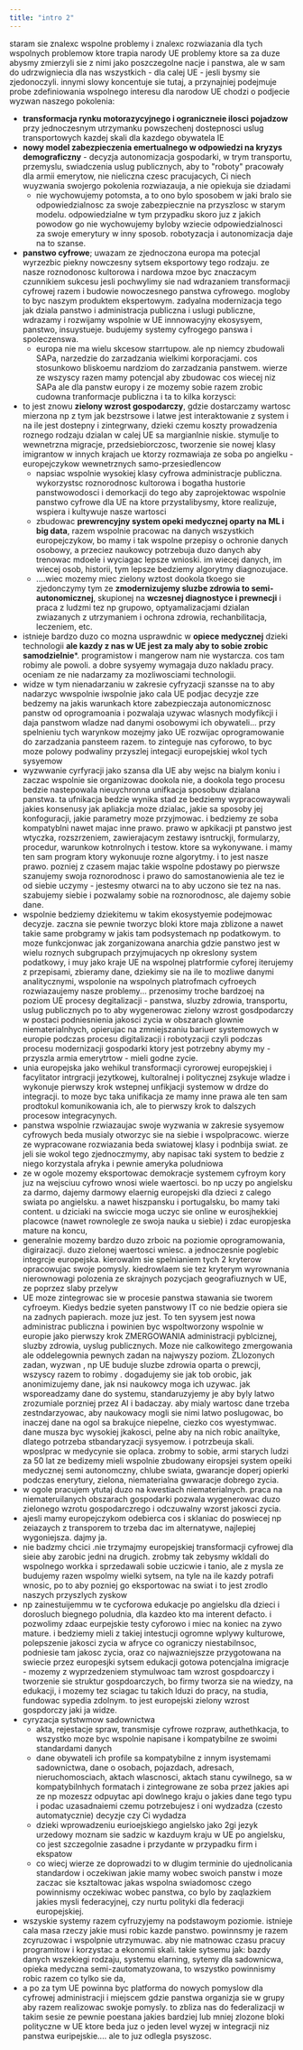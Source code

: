 ```yaml
---
title: "intro 2"
---
```


staram sie znalexc wspolne problemy i znalexc rozwiazania dla tych wspolnych problemow ktore trapia narody UE
problemy ktore sa za duze abysmy zmierzyli sie z nimi jako poszczegolne nacje i panstwa,
ale w sam do udrzwigniecia dla nas wszystkich - dla calej UE - jesli bysmy sie zjedonoczyli.
innymi slowy koncentuje sie tutaj, a przynajniej podejmuje probe zdefiniowania wspolnego interesu dla narodow UE
chodzi o podjecie wyzwan naszego pokolenia:
* **transformacja rynku motorazycyjnego i ograniczneie ilosci pojadzow** przy jednoczesnym utrzymanku powszechenj dostepnosci uslug transportowych kazdej skali dla kazdego obywatela IE
* **nowy model zabezpieczenia emertualnego w odpowiedzi na kryzys demograficzny** - decyzja autonomizacja gospodarki, w trym transportu, przemyslu, swiadczenia uslug publicznych, aby to "roboty" pracowały dla armii emerytow, nie nieliczna czesc pracujacych, Ci niech wuyzwania swojergo pokolenia rozwiazauja, a nie opiekuja sie dziadami
    * nie wychowujemy potomsta, a to ono bylo sposobem w jaki bralo sie odpowiedzialnosc za swoje zabezpiecznie na przyszlosc w starym modelu. odpowiedzialne w tym przypadku skoro juz z jakich powodow go nie wychowujemy byloby wziecie odpowiedzialnosci za swoje emerytury w inny sposob. robotyzacja i autonomizacja daje na to szanse.
* **panstwo cyfrowe**; uwazam ze zjednoczona europa ma potecjal wyrzezbic piekny nowczesny sytsem eksportowy tego rodzaju. ze nasze roznodonosc kultorowa i nardowa mzoe byc znaczacym czunnikiem sukcesu jesli pochwylimy sie nad wdrazaniem transformacji cyfrowej razem i budowie nowoczesnego panstwa cyfrowego. mogloby to byc naszym produktem ekspertowym. zadyalna modernizacja tego jak dziala panstwo i administracja publiczna i uslugi publiczne, wdrazamy i rozwijamy wspolnie w UE innnowacyjny ekosysyem, panstwo, insuystueje. budujemy systemy cyfrogego panswa i spoleczenswa.
    * europa nie ma wielu skcesow starrtupow. ale np niemcy zbudowali SAPa, narzedzie do zarzadzania wielkimi korporacjami. cos stosunkowo bliskoemu nardziom do zarzadzania panstwem. wierze ze wszyscy razen mamy potencjal aby zbudowac cos wiecej niz SAPa ale dla panstw europy i ze mozemy sobie razem zrobic cudowna tranformacje publiczna i ta to kilka korzysci:
* to jest znowu **zielony wzrost gospodarczy**, gdzie dostarczamy wartosc mierzona np z tym jak bezstrsowe i latwe jest interaktowanie z system i na ile jest dostepny i zintegrwany, dzieki czemu koszty prowadzenia roznego rodzaju dzialan w calej UE sa margianlnie niskie. stymulje to wewnetrzna migracje, przedsiebiorczosc, tworzenie sie nowej klasy imigrantow w innych krajach ue ktorzy rozmawiaja ze soba po angielku - europejczykow wewnetrznych samo-przesiedlencow 
    * napsiac wspolnie wysokiej klasy cyfrowa administracje publiczna. wykorzystsc roznorodnosc kultorowa i bogatha hustorie panstwowodosci i demorkacji do tego aby zaprojektowac wspolnie panstwo cyfrowe dla UE na ktore przystalibysmy, ktore realizuje, wspiera i kultywuje nasze wartosci
    * zbudowac **prewrencyjny system opeki medycznej oparty na ML i big data**, razem wspolnie pracowac na danych wszystkich europejczykow, bo mamy i tak wspolne przepisy o ochronie danych osobowy, a przeciez naukowcy potrzebuja duzo danych aby trenowac mdoele i wyciagac lepsze wnioski. im wiecej danych, im wiecej osob, historii, tym lepsze bedziemy algorytmy diagnozujace. 
    * ....wiec mozemy miec zielony wztost dookola tkoego sie zjedonczymy tym ze **zmodernizujemy sluzbe zdrowia to semi-autonomicznej**, skupionej na **wczesnej diagnostyce i prewnecji** i praca z ludzmi tez np grupowo, optyamalizacjami dzialan zwiazanych z utrzymaniem i ochrona zdrowia, rechanbilitacja, leczeniem, etc. 
* istnieje bardzo duzo co mozna usprawdnic w **opiece medycznej** dzieki technologii **ale kazdy z nas w UE jest za maly aby to sobie zrobic samodzielnie***. programistow i mangerow nam nie wystarcza. cos tam robimy ale powoli. a dobre sysyemy wymagaja duzo nakladu pracy. oceniam ze nie nadarzamy za mozliwosciami technologii. 
* widze w tym nienadarzaniu w zakresie cyfryzacji szansse na to aby nadarzyc wwspolnie  iwspolnie jako cala UE podjac decyzje zze bedzemy na jakis warunkach ktore zabezpieczaja autonomicznosc panstw od oprogramoania i pozwalaja uzywac wlasnych modyfikcji i daja panstwom wladze nad danymi osobowymi ich obywateli... przy spelnieniu tych warynkow mozejmy jako UE rozwijac oprogramowanie do zarzadzania pansteem razem. to zinteguje nas cyforowo, to byc moze polowy podwaliny przyszlej integacji europejskiej wkol tych sysyemow
* wyzwwanie cyrfyracji jako szansa dla UE aby wejsc na bialym koniu i zaczac wspolnie sie organizowac dookola nie, a dookola tego procesu bedzie nastepowala nieuychronna unifkacja sposobuw dzialana panstwa.  ta ufnikacja bedzie wynika stad ze bedziemy wypracowaywali jakies konsenusy jak apliakcja moze dzialac, jakie sa sposoby jej konfoguracji, jakie parametry moze przyjmowac. i bedziemy ze soba kompatyblni nawet majac inne prawo. prawo w apkikacji pt panstwo jest wtyczka, rozszrzeniem, zawierajacym zestawy isntruckji, formularzy, procedur, warunkow kotnrolnych i testow. ktore sa wykonywane. i mamy ten sam program ktory wykonuuje rozne algorytmy. i to jest nasze prawo. pozniej z czasem majac takie wspolne pdostawy po pierwsze szanujemy swoja roznorodnosc i prawo do samostanowienia ale tez ie od siebie uczymy - jestesmy otwarci na to aby uczono sie tez na nas. szabujemy siebie i pozwalamy sobie na roznorodnosc, ale dajemy sobie dane. 
* wspolnie bedziemy dziekitemu w takim ekosystyemie podejmowac decyzje. zaczna sie pewnie tworzyc bloki ktore maja zblizone a nawet takie same probgramy w jakis tam podsystemach np podatkowym. to moze funkcjonwac jak zorganizowana anarchia gdzie panstwo jest w wielu roznych subgrupach przyjmujacych np okreslony system podatkowy, i muy jako kraje UE na wspolnej platrformie cyforej iterujemy z przepisami, zbieramy dane, dziekimy sie na ile to mozliwe danymi analitycznymi, wspolonie na wspolnych platrofmach cyfroeych rozwiazaujemy nasze problemy... przenosimy troche bardzoej na poziom UE procesy degitalizacji - panstwa, sluzby zdrowia, transportu, uslug publicznych po to aby wygenerowac zielony wzrost gosdpodarczy w postaci podniesnienia jakosci zycia w obszarach glownie niematerialnhych, opierujac na zmniejszaniu bariuer systemowych w europie podczas procesu digitalizacji i robotyzacji czyli podczas procesu modernizacji gospodarki ktory jest potrzebny abymy my - przyszla armia emerytrtow - mieli godne zycie. 
* unia europejska jako wehikul transformacji cyrorowej europejskiej i facylitator intrgracji jezytkowej, kultoralnej i politycznej zsykuje wladze i wykonuje pierwszy krok wstepnej unfikjacji systemow w drdze do integracji. to moze byc taka unifikacja ze mamy inne prawa ale ten sam prodtokul komunikowania ich, ale to pierwszy krok to dalszych procesow integracynych. 
* panstwa wspolnie rzwiazaujac swoje wyzwania w zakresie sysyemow cyfrowych beda musialy otworzyc sie na siebie i wspolpracowc. wierze ze wypracowane rozwiazania beda swiatowej klasy i podnbija swiat. ze jeli sie wokol tego zjednoczmymy, aby napisac taki system to bedzie z niego korzystala afryka i pewnie ameryka poludniowa
* ze w ogole mozemy eksportowac demokracje systemem cyfroym kory juz na wejsciuu cyfrowo wnosi wiele waertosci. bo np uczy po angielsku za darmo, dajemy darmowy elaernig europejski dla dzieci z calego swiata po angielsku. a nawet hiszpansku i portugalsku, bo mamy taki content. u dziciaki na swiccie moga uczyc sie online w eurosjhekkiej placowce (nawet rownolegle ze swoja nauka u siebie) i zdac europjeska mature na koncu, 
* generalnie mozemy bardzo duzo zrboic na poziomie oprogramowania, digiraizacji. duzo zielonej waertosci wniesc. a jednoczesnie poglebic integrcje europejska. kierowalm sie spelnianiem tych 2 kryterow opracowujac swoje pomysly. kiedrowlaem sie tez kryterym wyrownania nierownowagi polozenia ze skrajnych pozycjach geografiuznych w UE, ze poprzez slaby przelyw 
* UE moze zintegrowac sie w procesie panstwa stawania sie tworem cyfroeym. Kiedys bedzie syeten panstwowy IT co nie bedzie opiera sie na zadnych papierach. moze juz jest. To ten syysem jest nowa administrac publiczna i powinien byc wspoltworzony wspolnie w europie jako pierwszy krok ZMERGOWANIA administracji pyblciznej, sluzby zdrowia, uyslug publicznych. Moze nie calkowitego zmergowania ale oddelegownia pewnych zadan na najwyszy poziom. ZLlozonych zadan, wyzwan , np UE buduje sluzbe zdrowia oparta o prewcji, wszyscy razem to robimy . dogadujemy sie jak tob orobic, jak anonimizujemy dane, jak nsi naukowcy moga ich uzywac. jak wsporeadzamy dane do systemu, standaruzyjemy je aby byly latwo zrozumiale porzniej przez AI i badaczay. aby mialy wartosc dane trzeba zestndarzyowac, aby naukowacy mogli sie nimi latwo poslugowac, bo inaczej dane na ogol sa brakujce niepelne, ciezko cos wyestymwac. dane musza byc wysokiej jkakosci, pelne aby na nich robic anailtyke, dlatego potrzeba stbandaryzacji sysyemow. i potrzbeuja skali. wposlprac w medycynie sie oplaca. zrobmy to sobie, armi starych ludzi za 50 lat ze bedizemy mieli wspolnie zbudowany eiropsjei system opeiki medycznej semi autonomczny, chlube swiata, gwarancje doperj opierki podczas enerytury, zielona, niematerialna gwwaracje dobrego zycia.
* w ogole pracujem ytutaj duzo na kwestiach niematerialnych. praca na niemateruilanych obszarach gospodarki pozwala wygenerowac duzo zielonego wzrotu gospodarczrego i odczuwalny wzorst jakosci zycia.
* ajesli mamy europejczykom odebierca cos i sklaniac do poswiecej np zeiazaych z transporem to trzeba dac im alternatywe, najlepiej wygoniejsza. dajmy ja. 
* nie badzmy chcici .nie trzymajmy europejskiej transformacji cyfrowej dla sieie aby zarobic jedni na drugich. zrobmy tak zebysmy wkldali do wspolnego workka i sprzedawali sobie uczicwie i tanio, ale z mysla ze budujemy razen wspolmy wielki sytsem, na tyle na ile kazdy potrafi wnosic, po to aby pozniej go eksportowac na swiat i to jest zrodlo naszych przyszlych zyskow
* np zainestuijemmu w te cycforowa edukacje po angielsku dla dzieci i dorosluch biegnego poludnia, dla kazdeo kto ma interent defacto. i pozwolimy zdaac eurpejskie testy cyforowo i miec na koniec na zywo mature. i bedziemy mieli z takiej intestucji ogromne wplywy kulturowe, polepszenie jakosci zycia w afryce co ograniczy niestabilnsoc, podniesie tam jakosc zycia, oraz co najwazniejszze przygotowana na swiecie przez europesjki sytsem edukacji gotowa potencjalna imigracje - mozemy z wyprzedzeniem stymulwoac tam wzrost gospdoarczy i tworzenie sie struktur gospdoarczych, bo firmy tworza sie na wiedzy, na edukacji, i mozemy tez sciagac tu takich lduzi do pracy, na studia, fundowac sypedia zdolnym. to jest europejski zielony wzrost gospdorczy jaki ja widze. 
* cyryzacja sytstwmow sadownictwa
  * akta, rejestacje spraw, transmisje cyfrowe rozpraw, authethkacja, to wszystko moze byc wspolnie napisane i kompatybilne ze swoimi standardami danych 
  * dane obywateli ich profile sa kompatybilne z innym isystemami sadownictwa, dane o osobach, pojazdach, adresach, nieruchomosciach, aktach wlascnosci, aktach stanu cywilnego, sa w kompatybilnhych formatach i zintegrowane ze soba przez jakies api ze np mozeszz odpuytac api dowlnego kraju o jakies dane tego typu i podac uzasadnaiemi czemu potrzebujesz i oni wydzadza (czesto automatycznie) decyzje czy Ci wydadza 
  * dzieki wprowadzeniu eurioejskiego angielsko jako 2gi jezyk urzedowy moznam sie sadzic w kazduym kraju w UE po angielsku, co jest szczegolnie zasadne i przydante w przypadku firm i ekspatow
  * co wiecj wierze ze doprowadzi to w dlugim terminie do ujednolicania standardow i oczekiwan jakie mamy wobec swoich panstw i moze zaczac sie ksztaltowac jakas wspolna swiadomosc czego powinnismy oczekiwac wobec panstwa, co bylo by zaqlazkiem jakies mysli federacyjnej, czy nurtu polityki dla federacji europejskiej. 
* wszyskie systemy razem cyfruzyjemy na podstawoym poziomie. istnieje cala masa rzeczy jakie musi robic kazde panstwo. powinnsmy je razem zcyruzowac i wspolpnie utrzymuwac. aby nie matnowac czasu pracuy programitow i korzystac a ekonomii skali. takie sytsemu jak: bazdy danych wszekiegi rodzaju, systemu elarning, sytemy dla sadownicwa, opieka medyczna semi-zautomatyzowana, to wszystko powinnismy robic razem co tylko sie da,
* a po za tym UE powinna byc platforma do nowych pomyslow dla cyfrowej administracji i miejscem gdzie panstwa organizja sie w grupy aby razem realizowac swokje pomysly. to zbliza nas do federalizacji w takim sesie ze pewnie poestana jakies bardziej lub mniej zlozone bloki polityczne w UE ktore beda juz o jeden level wyzej w integracji niz panstwa euripejskie.... ale to juz odlegla psyszosc. 